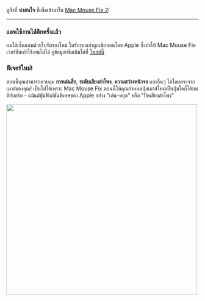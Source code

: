 ดูสิ่งที่ **น่าสนใจ** ที่เพิ่มเข้ามาใน [Mac Mouse Fix 2](https://github.com/noah-nuebling/mac-mouse-fix/releases/tag/2.0.0)!

---

### แอพใช้งานได้อีกครั้งแล้ว

ผมได้เซ็นแอพด้วยใบรับรองใหม่ ใบรับรองเก่าถูกเพิกถอนโดย Apple ซึ่งทำให้ Mac Mouse Fix เวอร์ชันเก่าใช้งานไม่ได้ ดูข้อมูลเพิ่มเติมได้ที่ [โพสต์นี้](https://github.com/noah-nuebling/mac-mouse-fix/discussions/114)

### ฟีเจอร์ใหม่!

ตอนนี้คุณสามารถควบคุม **การเล่นสื่อ**, **ระดับเสียงลำโพง**, **ความสว่างหน้าจอ** และอื่นๆ ได้โดยตรงจากเมาส์ของคุณ!
เป็นไปได้เพราะ Mac Mouse Fix ตอนนี้ให้คุณกำหนดปุ่มเมาส์ใหม่เป็นปุ่มใดก็ได้บนคีย์บอร์ด - แม้แต่ปุ่มฟังก์ชันพิเศษของ Apple อย่าง "เล่น-หยุด" หรือ "ปิดเสียงลำโพง"

<img width="500px" src="https://user-images.githubusercontent.com/40808343/148666688-f2da6897-a6d2-47cb-86df-59afb3ab8682.gif">